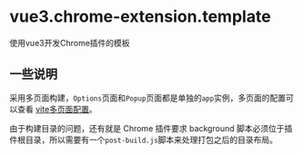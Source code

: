 # vue3.chrome-extension.template
使用vue3开发Chrome插件的模板

## 一些说明
采用多页面构建，`Options`页面和`Popup`页面都是单独的`app`实例，多页面的配置可以查看 [vite多页面配置](https://vitejs.dev/guide/build.html#multi-page-app)。

由于构建目录的问题，还有就是 Chrome 插件要求 background 脚本必须位于插件根目录，所以需要有一个`post-build.js`脚本来处理打包之后的目录布局。
